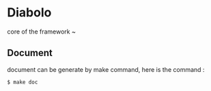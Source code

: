 # Diabolo
core of the framework ~

## Document
document can be generate by make command, here is the command :

```
$ make doc
```
